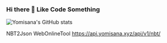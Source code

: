 ### Hi there 👋 Like Code Something

![Yomisana's GitHub stats](https://github-readme-stats.vercel.app/api?username=Yomisana&show_icons=true&theme=radical)

NBT2Json WebOnlineTool
https://api.yomisana.xyz/api/v1/nbt/

<!--
**Yomisana/Yomisana** is a ✨ _special_ ✨ repository because its `README.md` (this file) appears on your GitHub profile.

Here are some ideas to get you started:

- 🔭 I’m currently working on ...
- 🌱 I’m currently learning ...
- 👯 I’m looking to collaborate on ...
- 🤔 I’m looking for help with ...
- 💬 Ask me about ...
- 📫 How to reach me: ...
- 😄 Pronouns: ...
- ⚡ Fun fact: ...
-->
